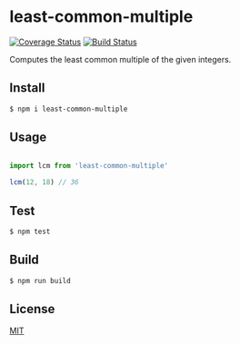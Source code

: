 least-common-multiple
===========

[![Coverage Status](https://coveralls.io/repos/ruffle1986/least-common-multiple/badge.svg?branch=master&service=github)](https://coveralls.io/github/ruffle1986/least-common-multiple?branch=master) [![Build Status](https://travis-ci.org/ruffle1986/least-common-multiple.svg)](https://travis-ci.org/ruffle1986/least-common-multiple)


Computes the least common multiple of the given integers.

## Install

```sh
$ npm i least-common-multiple
```

## Usage

```js

import lcm from 'least-common-multiple'

lcm(12, 18) // 36

```

## Test

```sh
$ npm test
```

## Build

```sh
$ npm run build
```

## License

[MIT](LICENSE)
